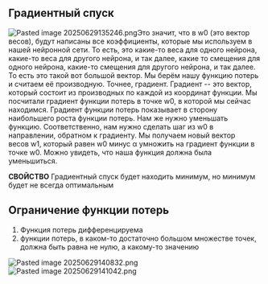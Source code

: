## Градиентный спуск
![Pasted image 20250629135246.png](Pasted%20image%2020250629135246.png)Это значит, что в w0​ (это вектор весов), будут написаны все коэффициенты, которые мы используем в нашей нейронной сети. То есть, это какие-то веса для одного нейрона, какие-то веса для другого нейрона, и так далее, какие то смещения для одного нейрона, какие-то смещения для другого нейрона, и так далее. То есть это такой вот большой вектор. 
Мы берём нашу функцию потерь и считаем её производную. Точнее, градиент. Градиент -- это вектор, который состоит из производных по каждой из координат функции. Мы посчитали градиент функции потерь в точке w0​, в которой мы сейчас находимся. 
Градиент функции потерь показывает в сторону наибольшего роста функции потерь. Нам же нужно уменьшать функцию. Соответственно, нам нужно сделать шаг из w0​ в направлении, обратном к градиенту. Мы получаем новый вектор весов w1, который равен w0​ минус α умножить на градиент функции в точке w0​. Можно увидеть, что наша функция должна была уменьшиться.

**СВОЙСТВО** Градиентный спуск будет находить минимум, но минимум будет не всегда оптимальным 

## Ограничение функции потерь
1. Функция потерь дифференцируема
2. функции потерь, в каком-то достаточно большом множестве точек, должна быть равна не нулю, а какому-то значению

![Pasted image 20250629140832.png](Pasted%20image%2020250629140832.png)
![Pasted image 20250629141042.png](Pasted%20image%2020250629141042.png)
